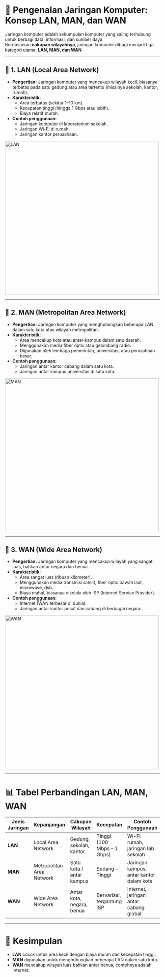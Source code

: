 # 📘 Pengenalan Jaringan Komputer: Konsep LAN, MAN, dan WAN

Jaringan komputer adalah sekumpulan komputer yang saling terhubung untuk berbagi data, informasi, dan sumber daya.  
Berdasarkan **cakupan wilayahnya**, jaringan komputer dibagi menjadi tiga kategori utama: **LAN, MAN, dan WAN**.

---

## 🔹 1. LAN (Local Area Network)
- **Pengertian:** Jaringan komputer yang mencakup wilayah kecil, biasanya terbatas pada satu gedung atau area tertentu (misalnya sekolah, kantor, rumah).
- **Karakteristik:**
  - Area terbatas (sekitar 1–10 km).
  - Kecepatan tinggi (hingga 1 Gbps atau lebih).
  - Biaya relatif murah.
- **Contoh penggunaan:**
  - Jaringan komputer di laboratorium sekolah.
  - Jaringan Wi-Fi di rumah.
  - Jaringan kantor perusahaan.

<img width="500" alt="LAN" src="https://github.com/user-attachments/assets/9fef27ef-2433-44da-a2c0-8c6c62a0babc" />

---

## 🔹 2. MAN (Metropolitan Area Network)
- **Pengertian:** Jaringan komputer yang menghubungkan beberapa LAN dalam satu kota atau wilayah metropolitan.
- **Karakteristik:**
  - Area mencakup kota atau antar-kampus dalam satu daerah.
  - Menggunakan media fiber optic atau gelombang radio.
  - Digunakan oleh lembaga pemerintah, universitas, atau perusahaan besar.
- **Contoh penggunaan:**
  - Jaringan antar kantor cabang dalam satu kota.
  - Jaringan antar kampus universitas di satu kota.

<img width="500" alt="MAN" src="https://github.com/user-attachments/assets/7e0c0c68-f835-41a0-82cb-3885ee67aa4a" />

---

## 🔹 3. WAN (Wide Area Network)
- **Pengertian:** Jaringan komputer yang mencakup wilayah yang sangat luas, bahkan antar negara dan benua.
- **Karakteristik:**
  - Area sangat luas (ribuan kilometer).
  - Menggunakan media transmisi satelit, fiber optic bawah laut, microwave, dsb.
  - Biaya mahal, biasanya dikelola oleh ISP (Internet Service Provider).
- **Contoh penggunaan:**
  - Internet (WAN terbesar di dunia).
  - Jaringan antar kantor pusat dan cabang di berbagai negara.

<img width="500" alt="WAN" src="https://github.com/user-attachments/assets/00f5ec29-9af2-4a0e-9a41-02e8f8cc8b21" />

---

# 📊 Tabel Perbandingan LAN, MAN, WAN

| Jenis Jaringan | Kepanjangan                 | Cakupan Wilayah       | Kecepatan     | Contoh Penggunaan |
|----------------|-----------------------------|-----------------------|---------------|-------------------|
| **LAN**        | Local Area Network          | Gedung, sekolah, kantor | Tinggi (100 Mbps – 1 Gbps) | Wi-Fi rumah, jaringan lab sekolah |
| **MAN**        | Metropolitan Area Network   | Satu kota / antar kampus | Sedang – Tinggi | Jaringan kampus, antar kantor dalam kota |
| **WAN**        | Wide Area Network           | Antar kota, negara, benua | Bervariasi, tergantung ISP | Internet, jaringan antar cabang global |

---

# 📌 Kesimpulan
- **LAN** cocok untuk area kecil dengan biaya murah dan kecepatan tinggi.  
- **MAN** digunakan untuk menghubungkan beberapa LAN dalam satu kota.  
- **WAN** mencakup wilayah luas bahkan antar benua, contohnya adalah Internet.  
